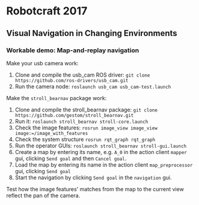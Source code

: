 # Robotcraft 2017
## Visual Navigation in Changing Environments

### Workable demo: Map-and-replay navigation

Make your usb camera work:
1. Clone and compile the usb_cam ROS driver: `git clone https://github.com/ros-drivers/usb_cam.git`
1. Run the camera node: `roslaunch usb_cam usb_cam-test.launch`

Make the `stroll_bearnav` package work:
1. Clone and compile the stroll_bearnav package: `git clone https://github.com/gestom/stroll_bearnav.git`
1. Run it: `roslaunch stroll_bearnav stroll-core.launch`
1. Check the image features: `rosrun image_view image_view image:=/image_with_features`
1. Check the system structure `rosrun rqt_graph rqt_graph`
1. Run the operator GUIs: `roslaunch stroll_bearnav stroll-gui.launch`
1. Create a map by entering its name, e.g. `A_0` in the action client `mapper` gui, clicking `Send goal` and then `Cancel goal`.
1. Load the map by entering its name in the action client `map_preprocessor` gui, clicking `Send goal`
1. Start the navigation by clicking `Send goal` in the `navigation` gui.

Test how the image features' matches from the map to the current view reflect the pan of the camera.

